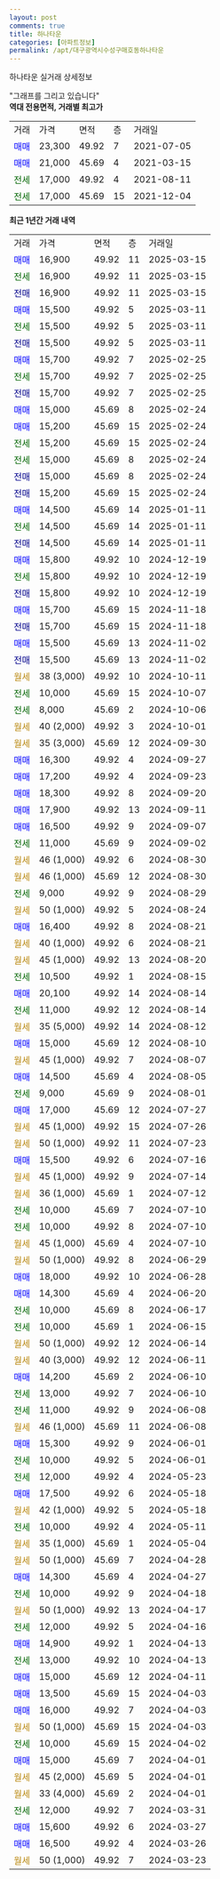 ```yaml
---
layout: post
comments: true
title: 하나타운
categories: [아파트정보]
permalink: /apt/대구광역시수성구매호동하나타운
---
```


하나타운 실거래 상세정보

<script type="text/javascript">
  google.charts.load('current', {'packages':['line', 'corechart']});
  google.charts.setOnLoadCallback(drawChart);

  function drawChart() {
    var data = new google.visualization.DataTable();
    data.addColumn('date', '거래일');
    data.addColumn('number', "매매");
    data.addColumn('number', "전세");
    data.addColumn('number', "전매");

    data.addRows([[new Date(Date.parse("2025-03-15")), 16900, null, null], [new Date(Date.parse("2025-03-15")), null, 16900, null], [new Date(Date.parse("2025-03-15")), null, null, 16900], [new Date(Date.parse("2025-03-11")), 15500, null, null], [new Date(Date.parse("2025-03-11")), null, 15500, null], [new Date(Date.parse("2025-03-11")), null, null, 15500], [new Date(Date.parse("2025-02-25")), 15700, null, null], [new Date(Date.parse("2025-02-25")), null, 15700, null], [new Date(Date.parse("2025-02-25")), null, null, 15700], [new Date(Date.parse("2025-02-24")), 15000, null, null], [new Date(Date.parse("2025-02-24")), 15200, null, null], [new Date(Date.parse("2025-02-24")), null, 15200, null], [new Date(Date.parse("2025-02-24")), null, 15000, null], [new Date(Date.parse("2025-02-24")), null, null, 15000], [new Date(Date.parse("2025-02-24")), null, null, 15200], [new Date(Date.parse("2025-01-11")), 14500, null, null], [new Date(Date.parse("2025-01-11")), null, 14500, null], [new Date(Date.parse("2025-01-11")), null, null, 14500], [new Date(Date.parse("2024-12-19")), 15800, null, null], [new Date(Date.parse("2024-12-19")), null, 15800, null], [new Date(Date.parse("2024-12-19")), null, null, 15800], [new Date(Date.parse("2024-11-18")), 15700, null, null], [new Date(Date.parse("2024-11-18")), null, null, 15700], [new Date(Date.parse("2024-11-02")), 15500, null, null], [new Date(Date.parse("2024-11-02")), null, null, 15500], [new Date(Date.parse("2024-10-11")), null, null, null], [new Date(Date.parse("2024-10-07")), null, 10000, null], [new Date(Date.parse("2024-10-06")), null, 8000, null], [new Date(Date.parse("2024-10-01")), null, null, null], [new Date(Date.parse("2024-09-30")), null, null, null], [new Date(Date.parse("2024-09-27")), 16300, null, null], [new Date(Date.parse("2024-09-23")), 17200, null, null], [new Date(Date.parse("2024-09-20")), 18300, null, null], [new Date(Date.parse("2024-09-11")), 17900, null, null], [new Date(Date.parse("2024-09-07")), 16500, null, null], [new Date(Date.parse("2024-09-02")), null, 11000, null], [new Date(Date.parse("2024-08-30")), null, null, null], [new Date(Date.parse("2024-08-30")), null, null, null], [new Date(Date.parse("2024-08-29")), null, 9000, null], [new Date(Date.parse("2024-08-24")), null, null, null], [new Date(Date.parse("2024-08-21")), 16400, null, null], [new Date(Date.parse("2024-08-21")), null, null, null], [new Date(Date.parse("2024-08-20")), null, null, null], [new Date(Date.parse("2024-08-15")), null, 10500, null], [new Date(Date.parse("2024-08-14")), 20100, null, null], [new Date(Date.parse("2024-08-14")), null, 11000, null], [new Date(Date.parse("2024-08-12")), null, null, null], [new Date(Date.parse("2024-08-10")), 15000, null, null], [new Date(Date.parse("2024-08-07")), null, null, null], [new Date(Date.parse("2024-08-05")), 14500, null, null], [new Date(Date.parse("2024-08-01")), null, 9000, null], [new Date(Date.parse("2024-07-27")), 17000, null, null], [new Date(Date.parse("2024-07-26")), null, null, null], [new Date(Date.parse("2024-07-23")), null, null, null], [new Date(Date.parse("2024-07-16")), 15500, null, null], [new Date(Date.parse("2024-07-14")), null, null, null], [new Date(Date.parse("2024-07-12")), null, null, null], [new Date(Date.parse("2024-07-10")), null, 10000, null], [new Date(Date.parse("2024-07-10")), null, 10000, null], [new Date(Date.parse("2024-07-10")), null, null, null], [new Date(Date.parse("2024-06-29")), null, null, null], [new Date(Date.parse("2024-06-28")), 18000, null, null], [new Date(Date.parse("2024-06-20")), 14300, null, null], [new Date(Date.parse("2024-06-17")), null, 10000, null], [new Date(Date.parse("2024-06-15")), null, 10000, null], [new Date(Date.parse("2024-06-14")), null, null, null], [new Date(Date.parse("2024-06-11")), null, null, null], [new Date(Date.parse("2024-06-10")), 14200, null, null], [new Date(Date.parse("2024-06-10")), null, 13000, null], [new Date(Date.parse("2024-06-08")), null, 11000, null], [new Date(Date.parse("2024-06-08")), null, null, null], [new Date(Date.parse("2024-06-01")), 15300, null, null], [new Date(Date.parse("2024-06-01")), null, 10000, null], [new Date(Date.parse("2024-05-23")), null, 12000, null], [new Date(Date.parse("2024-05-18")), 17500, null, null], [new Date(Date.parse("2024-05-18")), null, null, null], [new Date(Date.parse("2024-05-11")), null, 10000, null], [new Date(Date.parse("2024-05-04")), null, null, null], [new Date(Date.parse("2024-04-28")), null, null, null], [new Date(Date.parse("2024-04-27")), 14300, null, null], [new Date(Date.parse("2024-04-18")), null, 10000, null], [new Date(Date.parse("2024-04-17")), null, null, null], [new Date(Date.parse("2024-04-16")), null, 12000, null], [new Date(Date.parse("2024-04-13")), 14900, null, null], [new Date(Date.parse("2024-04-13")), null, 13000, null], [new Date(Date.parse("2024-04-11")), 15000, null, null], [new Date(Date.parse("2024-04-03")), 13500, null, null], [new Date(Date.parse("2024-04-03")), 16000, null, null], [new Date(Date.parse("2024-04-03")), null, null, null], [new Date(Date.parse("2024-04-02")), null, 10000, null], [new Date(Date.parse("2024-04-01")), 15000, null, null], [new Date(Date.parse("2024-04-01")), null, null, null], [new Date(Date.parse("2024-04-01")), null, null, null], [new Date(Date.parse("2024-03-31")), null, 12000, null], [new Date(Date.parse("2024-03-27")), 15600, null, null], [new Date(Date.parse("2024-03-26")), 16500, null, null], [new Date(Date.parse("2024-03-23")), null, null, null]]);

    var options = {
      hAxis: {
        format: 'yyyy/MM/dd'
      },    
      lineWidth: 0,
      pointsVisible: true,    
      title: '최근 1년간 유형별 실거래가 분포',
      legend: { position: 'bottom' }
    };

    var formatter = new google.visualization.NumberFormat({pattern:'###,###'} );
    formatter.format(data, 1);
    formatter.format(data, 2);
    
    setTimeout(function() {
        var chart = new google.visualization.LineChart(document.getElementById('columnchart_material'));
        chart.draw(data, (options));
        document.getElementById('loading').style.display = 'none';
    }, 200);
  }
</script>


<div id="loading" style="z-index:20; display: block; margin-left: 0px">"그래프를 그리고 있습니다"</div>
<div id="columnchart_material" style="width: 95%; margin-left: 0px; display: block"></div>
<!-- contents start -->
<b>역대 전용면적, 거래별 최고가</b>
<table class="sortable">
    <tr>
      <td>거래</td>
      <td>가격</td>
      <td>면적</td>
      <td>층</td>
      <td>거래일</td>
    </tr>
        <tr>
          <td><a style="color: blue">매매</a></td>
          <td>23,300</td>
          <td>49.92</td>
          <td>7</td>
          <td>2021-07-05</td>
        </tr>            <tr>
          <td><a style="color: blue">매매</a></td>
          <td>21,000</td>
          <td>45.69</td>
          <td>4</td>
          <td>2021-03-15</td>
        </tr>        
        <tr>
              <td><a style="color: darkgreen">전세</a></td>
              <td>17,000</td>
              <td>49.92</td>
              <td>4</td>
              <td>2021-08-11</td>
            </tr>            <tr>
              <td><a style="color: darkgreen">전세</a></td>
              <td>17,000</td>
              <td>45.69</td>
              <td>15</td>
              <td>2021-12-04</td>
            </tr>        
    
</table>

<b>최근 1년간 거래 내역</b>

<table class="sortable">
    <tr>
      <td>거래</td>
      <td>가격</td>
      <td>면적</td>
      <td>층</td>
      <td>거래일</td>
    </tr>
    <tr>
      <td><a style="color: blue">매매</a></td>
      <td>16,900</td>
      <td>49.92</td>
      <td>11</td>
      <td>2025-03-15</td>
    </tr>          <tr>
      <td><a style="color: darkgreen">전세</a></td>
      <td>16,900</td>
      <td>49.92</td>
      <td>11</td>
      <td>2025-03-15</td>
    </tr>          <tr>
      <td><a style="color: darkblue">전매</a></td>
      <td>16,900</td>
      <td>49.92</td>
      <td>11</td>
      <td>2025-03-15</td>
    </tr>          <tr>
      <td><a style="color: blue">매매</a></td>
      <td>15,500</td>
      <td>49.92</td>
      <td>5</td>
      <td>2025-03-11</td>
    </tr>          <tr>
      <td><a style="color: darkgreen">전세</a></td>
      <td>15,500</td>
      <td>49.92</td>
      <td>5</td>
      <td>2025-03-11</td>
    </tr>          <tr>
      <td><a style="color: darkblue">전매</a></td>
      <td>15,500</td>
      <td>49.92</td>
      <td>5</td>
      <td>2025-03-11</td>
    </tr>          <tr>
      <td><a style="color: blue">매매</a></td>
      <td>15,700</td>
      <td>49.92</td>
      <td>7</td>
      <td>2025-02-25</td>
    </tr>          <tr>
      <td><a style="color: darkgreen">전세</a></td>
      <td>15,700</td>
      <td>49.92</td>
      <td>7</td>
      <td>2025-02-25</td>
    </tr>          <tr>
      <td><a style="color: darkblue">전매</a></td>
      <td>15,700</td>
      <td>49.92</td>
      <td>7</td>
      <td>2025-02-25</td>
    </tr>          <tr>
      <td><a style="color: blue">매매</a></td>
      <td>15,000</td>
      <td>45.69</td>
      <td>8</td>
      <td>2025-02-24</td>
    </tr>          <tr>
      <td><a style="color: blue">매매</a></td>
      <td>15,200</td>
      <td>45.69</td>
      <td>15</td>
      <td>2025-02-24</td>
    </tr>          <tr>
      <td><a style="color: darkgreen">전세</a></td>
      <td>15,200</td>
      <td>45.69</td>
      <td>15</td>
      <td>2025-02-24</td>
    </tr>          <tr>
      <td><a style="color: darkgreen">전세</a></td>
      <td>15,000</td>
      <td>45.69</td>
      <td>8</td>
      <td>2025-02-24</td>
    </tr>          <tr>
      <td><a style="color: darkblue">전매</a></td>
      <td>15,000</td>
      <td>45.69</td>
      <td>8</td>
      <td>2025-02-24</td>
    </tr>          <tr>
      <td><a style="color: darkblue">전매</a></td>
      <td>15,200</td>
      <td>45.69</td>
      <td>15</td>
      <td>2025-02-24</td>
    </tr>          <tr>
      <td><a style="color: blue">매매</a></td>
      <td>14,500</td>
      <td>45.69</td>
      <td>14</td>
      <td>2025-01-11</td>
    </tr>          <tr>
      <td><a style="color: darkgreen">전세</a></td>
      <td>14,500</td>
      <td>45.69</td>
      <td>14</td>
      <td>2025-01-11</td>
    </tr>          <tr>
      <td><a style="color: darkblue">전매</a></td>
      <td>14,500</td>
      <td>45.69</td>
      <td>14</td>
      <td>2025-01-11</td>
    </tr>          <tr>
      <td><a style="color: blue">매매</a></td>
      <td>15,800</td>
      <td>49.92</td>
      <td>10</td>
      <td>2024-12-19</td>
    </tr>          <tr>
      <td><a style="color: darkgreen">전세</a></td>
      <td>15,800</td>
      <td>49.92</td>
      <td>10</td>
      <td>2024-12-19</td>
    </tr>          <tr>
      <td><a style="color: darkblue">전매</a></td>
      <td>15,800</td>
      <td>49.92</td>
      <td>10</td>
      <td>2024-12-19</td>
    </tr>          <tr>
      <td><a style="color: blue">매매</a></td>
      <td>15,700</td>
      <td>45.69</td>
      <td>15</td>
      <td>2024-11-18</td>
    </tr>          <tr>
      <td><a style="color: darkblue">전매</a></td>
      <td>15,700</td>
      <td>45.69</td>
      <td>15</td>
      <td>2024-11-18</td>
    </tr>          <tr>
      <td><a style="color: blue">매매</a></td>
      <td>15,500</td>
      <td>45.69</td>
      <td>13</td>
      <td>2024-11-02</td>
    </tr>          <tr>
      <td><a style="color: darkblue">전매</a></td>
      <td>15,500</td>
      <td>45.69</td>
      <td>13</td>
      <td>2024-11-02</td>
    </tr>          <tr>
      <td><a style="color: darkgoldenrod">월세</a></td>
      <td>38 (3,000)</td>
      <td>49.92</td>
      <td>10</td>
      <td>2024-10-11</td>
    </tr>          <tr>
      <td><a style="color: darkgreen">전세</a></td>
      <td>10,000</td>
      <td>45.69</td>
      <td>15</td>
      <td>2024-10-07</td>
    </tr>          <tr>
      <td><a style="color: darkgreen">전세</a></td>
      <td>8,000</td>
      <td>45.69</td>
      <td>2</td>
      <td>2024-10-06</td>
    </tr>          <tr>
      <td><a style="color: darkgoldenrod">월세</a></td>
      <td>40 (2,000)</td>
      <td>49.92</td>
      <td>3</td>
      <td>2024-10-01</td>
    </tr>          <tr>
      <td><a style="color: darkgoldenrod">월세</a></td>
      <td>35 (3,000)</td>
      <td>45.69</td>
      <td>12</td>
      <td>2024-09-30</td>
    </tr>          <tr>
      <td><a style="color: blue">매매</a></td>
      <td>16,300</td>
      <td>49.92</td>
      <td>4</td>
      <td>2024-09-27</td>
    </tr>          <tr>
      <td><a style="color: blue">매매</a></td>
      <td>17,200</td>
      <td>49.92</td>
      <td>4</td>
      <td>2024-09-23</td>
    </tr>          <tr>
      <td><a style="color: blue">매매</a></td>
      <td>18,300</td>
      <td>49.92</td>
      <td>8</td>
      <td>2024-09-20</td>
    </tr>          <tr>
      <td><a style="color: blue">매매</a></td>
      <td>17,900</td>
      <td>49.92</td>
      <td>13</td>
      <td>2024-09-11</td>
    </tr>          <tr>
      <td><a style="color: blue">매매</a></td>
      <td>16,500</td>
      <td>49.92</td>
      <td>9</td>
      <td>2024-09-07</td>
    </tr>          <tr>
      <td><a style="color: darkgreen">전세</a></td>
      <td>11,000</td>
      <td>45.69</td>
      <td>9</td>
      <td>2024-09-02</td>
    </tr>          <tr>
      <td><a style="color: darkgoldenrod">월세</a></td>
      <td>46 (1,000)</td>
      <td>49.92</td>
      <td>6</td>
      <td>2024-08-30</td>
    </tr>          <tr>
      <td><a style="color: darkgoldenrod">월세</a></td>
      <td>46 (1,000)</td>
      <td>45.69</td>
      <td>12</td>
      <td>2024-08-30</td>
    </tr>          <tr>
      <td><a style="color: darkgreen">전세</a></td>
      <td>9,000</td>
      <td>49.92</td>
      <td>9</td>
      <td>2024-08-29</td>
    </tr>          <tr>
      <td><a style="color: darkgoldenrod">월세</a></td>
      <td>50 (1,000)</td>
      <td>49.92</td>
      <td>5</td>
      <td>2024-08-24</td>
    </tr>          <tr>
      <td><a style="color: blue">매매</a></td>
      <td>16,400</td>
      <td>49.92</td>
      <td>8</td>
      <td>2024-08-21</td>
    </tr>          <tr>
      <td><a style="color: darkgoldenrod">월세</a></td>
      <td>40 (1,000)</td>
      <td>49.92</td>
      <td>6</td>
      <td>2024-08-21</td>
    </tr>          <tr>
      <td><a style="color: darkgoldenrod">월세</a></td>
      <td>45 (1,000)</td>
      <td>49.92</td>
      <td>13</td>
      <td>2024-08-20</td>
    </tr>          <tr>
      <td><a style="color: darkgreen">전세</a></td>
      <td>10,500</td>
      <td>49.92</td>
      <td>1</td>
      <td>2024-08-15</td>
    </tr>          <tr>
      <td><a style="color: blue">매매</a></td>
      <td>20,100</td>
      <td>49.92</td>
      <td>14</td>
      <td>2024-08-14</td>
    </tr>          <tr>
      <td><a style="color: darkgreen">전세</a></td>
      <td>11,000</td>
      <td>49.92</td>
      <td>12</td>
      <td>2024-08-14</td>
    </tr>          <tr>
      <td><a style="color: darkgoldenrod">월세</a></td>
      <td>35 (5,000)</td>
      <td>49.92</td>
      <td>14</td>
      <td>2024-08-12</td>
    </tr>          <tr>
      <td><a style="color: blue">매매</a></td>
      <td>15,000</td>
      <td>45.69</td>
      <td>12</td>
      <td>2024-08-10</td>
    </tr>          <tr>
      <td><a style="color: darkgoldenrod">월세</a></td>
      <td>45 (1,000)</td>
      <td>49.92</td>
      <td>7</td>
      <td>2024-08-07</td>
    </tr>          <tr>
      <td><a style="color: blue">매매</a></td>
      <td>14,500</td>
      <td>45.69</td>
      <td>4</td>
      <td>2024-08-05</td>
    </tr>          <tr>
      <td><a style="color: darkgreen">전세</a></td>
      <td>9,000</td>
      <td>45.69</td>
      <td>9</td>
      <td>2024-08-01</td>
    </tr>          <tr>
      <td><a style="color: blue">매매</a></td>
      <td>17,000</td>
      <td>45.69</td>
      <td>12</td>
      <td>2024-07-27</td>
    </tr>          <tr>
      <td><a style="color: darkgoldenrod">월세</a></td>
      <td>45 (1,000)</td>
      <td>49.92</td>
      <td>15</td>
      <td>2024-07-26</td>
    </tr>          <tr>
      <td><a style="color: darkgoldenrod">월세</a></td>
      <td>50 (1,000)</td>
      <td>49.92</td>
      <td>11</td>
      <td>2024-07-23</td>
    </tr>          <tr>
      <td><a style="color: blue">매매</a></td>
      <td>15,500</td>
      <td>49.92</td>
      <td>6</td>
      <td>2024-07-16</td>
    </tr>          <tr>
      <td><a style="color: darkgoldenrod">월세</a></td>
      <td>45 (1,000)</td>
      <td>49.92</td>
      <td>9</td>
      <td>2024-07-14</td>
    </tr>          <tr>
      <td><a style="color: darkgoldenrod">월세</a></td>
      <td>36 (1,000)</td>
      <td>45.69</td>
      <td>1</td>
      <td>2024-07-12</td>
    </tr>          <tr>
      <td><a style="color: darkgreen">전세</a></td>
      <td>10,000</td>
      <td>45.69</td>
      <td>7</td>
      <td>2024-07-10</td>
    </tr>          <tr>
      <td><a style="color: darkgreen">전세</a></td>
      <td>10,000</td>
      <td>49.92</td>
      <td>8</td>
      <td>2024-07-10</td>
    </tr>          <tr>
      <td><a style="color: darkgoldenrod">월세</a></td>
      <td>45 (1,000)</td>
      <td>45.69</td>
      <td>4</td>
      <td>2024-07-10</td>
    </tr>          <tr>
      <td><a style="color: darkgoldenrod">월세</a></td>
      <td>50 (1,000)</td>
      <td>49.92</td>
      <td>8</td>
      <td>2024-06-29</td>
    </tr>          <tr>
      <td><a style="color: blue">매매</a></td>
      <td>18,000</td>
      <td>49.92</td>
      <td>10</td>
      <td>2024-06-28</td>
    </tr>          <tr>
      <td><a style="color: blue">매매</a></td>
      <td>14,300</td>
      <td>45.69</td>
      <td>4</td>
      <td>2024-06-20</td>
    </tr>          <tr>
      <td><a style="color: darkgreen">전세</a></td>
      <td>10,000</td>
      <td>45.69</td>
      <td>8</td>
      <td>2024-06-17</td>
    </tr>          <tr>
      <td><a style="color: darkgreen">전세</a></td>
      <td>10,000</td>
      <td>45.69</td>
      <td>1</td>
      <td>2024-06-15</td>
    </tr>          <tr>
      <td><a style="color: darkgoldenrod">월세</a></td>
      <td>50 (1,000)</td>
      <td>49.92</td>
      <td>12</td>
      <td>2024-06-14</td>
    </tr>          <tr>
      <td><a style="color: darkgoldenrod">월세</a></td>
      <td>40 (3,000)</td>
      <td>49.92</td>
      <td>12</td>
      <td>2024-06-11</td>
    </tr>          <tr>
      <td><a style="color: blue">매매</a></td>
      <td>14,200</td>
      <td>45.69</td>
      <td>2</td>
      <td>2024-06-10</td>
    </tr>          <tr>
      <td><a style="color: darkgreen">전세</a></td>
      <td>13,000</td>
      <td>49.92</td>
      <td>7</td>
      <td>2024-06-10</td>
    </tr>          <tr>
      <td><a style="color: darkgreen">전세</a></td>
      <td>11,000</td>
      <td>49.92</td>
      <td>9</td>
      <td>2024-06-08</td>
    </tr>          <tr>
      <td><a style="color: darkgoldenrod">월세</a></td>
      <td>46 (1,000)</td>
      <td>45.69</td>
      <td>11</td>
      <td>2024-06-08</td>
    </tr>          <tr>
      <td><a style="color: blue">매매</a></td>
      <td>15,300</td>
      <td>49.92</td>
      <td>9</td>
      <td>2024-06-01</td>
    </tr>          <tr>
      <td><a style="color: darkgreen">전세</a></td>
      <td>10,000</td>
      <td>49.92</td>
      <td>5</td>
      <td>2024-06-01</td>
    </tr>          <tr>
      <td><a style="color: darkgreen">전세</a></td>
      <td>12,000</td>
      <td>49.92</td>
      <td>4</td>
      <td>2024-05-23</td>
    </tr>          <tr>
      <td><a style="color: blue">매매</a></td>
      <td>17,500</td>
      <td>49.92</td>
      <td>6</td>
      <td>2024-05-18</td>
    </tr>          <tr>
      <td><a style="color: darkgoldenrod">월세</a></td>
      <td>42 (1,000)</td>
      <td>49.92</td>
      <td>5</td>
      <td>2024-05-18</td>
    </tr>          <tr>
      <td><a style="color: darkgreen">전세</a></td>
      <td>10,000</td>
      <td>49.92</td>
      <td>4</td>
      <td>2024-05-11</td>
    </tr>          <tr>
      <td><a style="color: darkgoldenrod">월세</a></td>
      <td>35 (1,000)</td>
      <td>45.69</td>
      <td>1</td>
      <td>2024-05-04</td>
    </tr>          <tr>
      <td><a style="color: darkgoldenrod">월세</a></td>
      <td>50 (1,000)</td>
      <td>45.69</td>
      <td>7</td>
      <td>2024-04-28</td>
    </tr>          <tr>
      <td><a style="color: blue">매매</a></td>
      <td>14,300</td>
      <td>45.69</td>
      <td>4</td>
      <td>2024-04-27</td>
    </tr>          <tr>
      <td><a style="color: darkgreen">전세</a></td>
      <td>10,000</td>
      <td>49.92</td>
      <td>9</td>
      <td>2024-04-18</td>
    </tr>          <tr>
      <td><a style="color: darkgoldenrod">월세</a></td>
      <td>50 (1,000)</td>
      <td>49.92</td>
      <td>13</td>
      <td>2024-04-17</td>
    </tr>          <tr>
      <td><a style="color: darkgreen">전세</a></td>
      <td>12,000</td>
      <td>49.92</td>
      <td>5</td>
      <td>2024-04-16</td>
    </tr>          <tr>
      <td><a style="color: blue">매매</a></td>
      <td>14,900</td>
      <td>49.92</td>
      <td>1</td>
      <td>2024-04-13</td>
    </tr>          <tr>
      <td><a style="color: darkgreen">전세</a></td>
      <td>13,000</td>
      <td>49.92</td>
      <td>10</td>
      <td>2024-04-13</td>
    </tr>          <tr>
      <td><a style="color: blue">매매</a></td>
      <td>15,000</td>
      <td>45.69</td>
      <td>12</td>
      <td>2024-04-11</td>
    </tr>          <tr>
      <td><a style="color: blue">매매</a></td>
      <td>13,500</td>
      <td>45.69</td>
      <td>15</td>
      <td>2024-04-03</td>
    </tr>          <tr>
      <td><a style="color: blue">매매</a></td>
      <td>16,000</td>
      <td>49.92</td>
      <td>7</td>
      <td>2024-04-03</td>
    </tr>          <tr>
      <td><a style="color: darkgoldenrod">월세</a></td>
      <td>50 (1,000)</td>
      <td>45.69</td>
      <td>15</td>
      <td>2024-04-03</td>
    </tr>          <tr>
      <td><a style="color: darkgreen">전세</a></td>
      <td>10,000</td>
      <td>45.69</td>
      <td>15</td>
      <td>2024-04-02</td>
    </tr>          <tr>
      <td><a style="color: blue">매매</a></td>
      <td>15,000</td>
      <td>45.69</td>
      <td>7</td>
      <td>2024-04-01</td>
    </tr>          <tr>
      <td><a style="color: darkgoldenrod">월세</a></td>
      <td>45 (2,000)</td>
      <td>45.69</td>
      <td>5</td>
      <td>2024-04-01</td>
    </tr>          <tr>
      <td><a style="color: darkgoldenrod">월세</a></td>
      <td>33 (4,000)</td>
      <td>45.69</td>
      <td>2</td>
      <td>2024-04-01</td>
    </tr>          <tr>
      <td><a style="color: darkgreen">전세</a></td>
      <td>12,000</td>
      <td>49.92</td>
      <td>7</td>
      <td>2024-03-31</td>
    </tr>          <tr>
      <td><a style="color: blue">매매</a></td>
      <td>15,600</td>
      <td>49.92</td>
      <td>6</td>
      <td>2024-03-27</td>
    </tr>          <tr>
      <td><a style="color: blue">매매</a></td>
      <td>16,500</td>
      <td>49.92</td>
      <td>4</td>
      <td>2024-03-26</td>
    </tr>          <tr>
      <td><a style="color: darkgoldenrod">월세</a></td>
      <td>50 (1,000)</td>
      <td>49.92</td>
      <td>7</td>
      <td>2024-03-23</td>
    </tr>      </table>
<!-- contents end -->    

